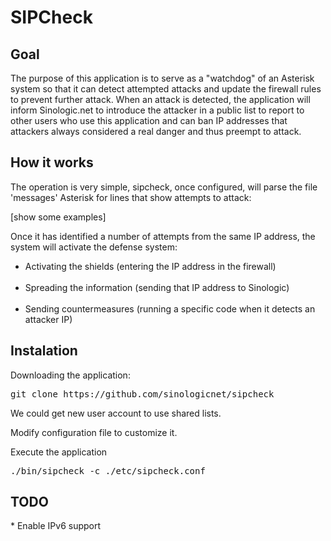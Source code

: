 <h1>SIPCheck</h1>

<h2>Goal</h2>

<p>
The purpose of this application is to serve as a "watchdog" of an Asterisk system so that it can detect attempted 
attacks and update the firewall rules to prevent further attack.
When an attack is detected, the application will inform Sinologic.net to introduce the attacker in a public list 
to report to other users who use this application and can ban IP addresses that attackers always considered a real 
danger and thus preempt to attack.
</p>

<h2>How it works</h2>
<p>
The operation is very simple, sipcheck, once configured, will parse the file 'messages' Asterisk for lines that show attempts to attack:
</p>
<p>
[show some examples]
<p>
Once it has identified a number of attempts from the same IP address, the system will activate the defense system:
<ul>
    <li>Activating the shields (entering the IP address in the firewall)</li>
    <li>Spreading the information (sending that IP address to Sinologic)</li>
    <li>Sending countermeasures (running a specific code when it detects an attacker IP)</li>
</ul>

<h2>Instalation</h2>

Downloading the application:
<pre>git clone https://github.com/sinologicnet/sipcheck</pre>

We could get new user account to use shared lists.

Modify configuration file to customize it.

Execute the application
<pre>./bin/sipcheck -c ./etc/sipcheck.conf</pre>

<h2>TODO</h2>
*  Enable IPv6 support
